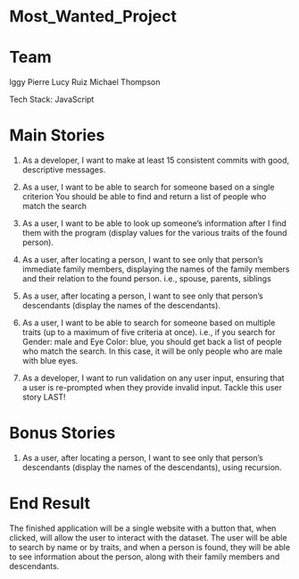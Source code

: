 # Most_Wanted_Project
# Team 
Iggy Pierre
Lucy Ruiz
Michael Thompson

Tech Stack: JavaScript

# Main Stories
 
1. As a developer, I want to make at least 15 consistent commits with good, descriptive messages.

2. As a user, I want to be able to search for someone based on a single criterion
    You should be able to find and return a list of people who match the search

3. As a user, I want to be able to look up someone’s information after I find them with the program (display values for the various traits of the found person).

4. As a user, after locating a person, I want to see only that person’s immediate family members, displaying the names of the family members and their relation to the found person.
    i.e., spouse, parents, siblings

5. As a user, after locating a person, I want to see only that person’s descendants (display the names of the descendants).

6. As a user, I want to be able to search for someone based on multiple traits (up to a maximum of five criteria at once).
    i.e., if you search for Gender: male and Eye Color: blue, you should get back a list of people who match the search. In this case, it will be only people who are male with blue eyes.

7. As a developer, I want to run validation on any user input, ensuring that a user is re-prompted when they provide invalid input.
Tackle this user story LAST!

# Bonus Stories

1. As a user, after locating a person, I want to see only that person’s descendants (display the names of the descendants), using recursion.

# End Result

The finished application will be a single website with a button that, when clicked, will allow the user to interact with the dataset. The user will be able to search by name or by traits, and when a person is found, they will be able to see information about the person, along with their family members and descendants.
